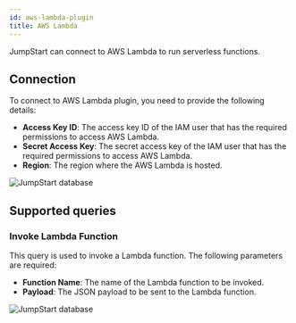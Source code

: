 ```yaml
---
id: aws-lambda-plugin
title: AWS Lambda
---
```


JumpStart can connect to AWS Lambda to run serverless functions.

## Connection

To connect to AWS Lambda plugin, you need to provide the following details:

- **Access Key ID**: The access key ID of the IAM user that has the required permissions to access AWS Lambda.
- **Secret Access Key**: The secret access key of the IAM user that has the required permissions to access AWS Lambda.
- **Region**: The region where the AWS Lambda is hosted.

<div style={{textAlign: 'center'}}>
    <img style={{ border:'0', marginBottom:'15px', borderRadius:'5px', boxShadow: '0px 1px 3px rgba(0, 0, 0, 0.2)' }} className="screenshot-full" src="/img/marketplace/plugins/lambda/awslambdaconfig.png" alt="JumpStart database" />
</div>

## Supported queries

### Invoke Lambda Function

This query is used to invoke a Lambda function. The following parameters are required:

- **Function Name**: The name of the Lambda function to be invoked.
- **Payload**: The JSON payload to be sent to the Lambda function.

<div style={{textAlign: 'center'}}>
    <img style={{ border:'0', marginBottom:'15px', borderRadius:'5px', boxShadow: '0px 1px 3px rgba(0, 0, 0, 0.2)' }} className="screenshot-full" src="/img/marketplace/plugins/lambda/lambdaquery.png" alt="JumpStart database" />
</div>

